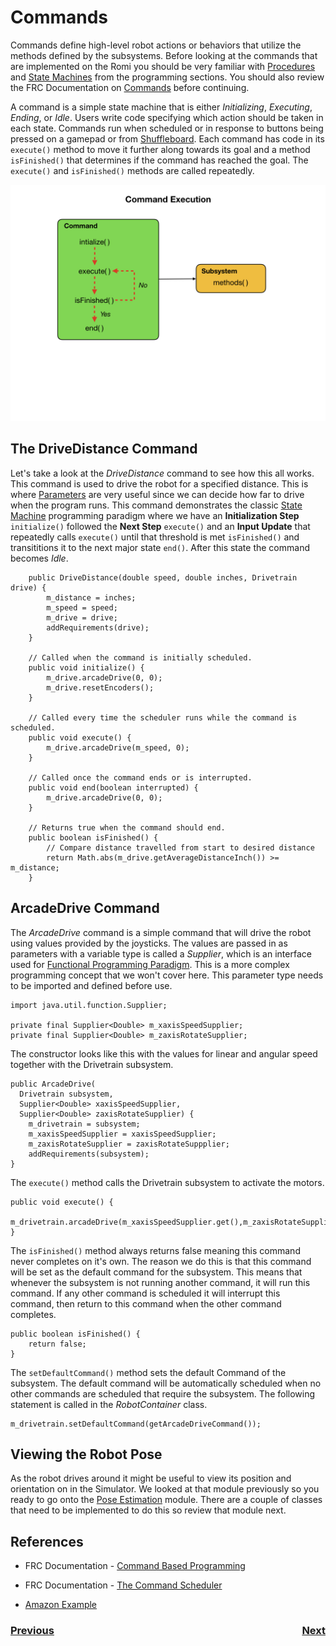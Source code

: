 # <a name="code"></a>Commands
Commands define high-level robot actions or behaviors that utilize the methods defined by the subsystems. Before looking at the commands that are implemented on the Romi you should be very familiar with [Procedures](../Programming/procedures) and [State Machines](../Programming/stateMachines) from the programming sections.  You should also review the FRC Documentation on [Commands](https://docs.wpilib.org/en/latest/docs/software/commandbased/commands.html) before continuing.

A command is a simple state machine that is either *Initializing*, *Executing*, *Ending*, or *Idle*. Users write code specifying which action should be taken in each state.  Commands run when scheduled or in response to buttons being pressed on a gamepad or from [Shuffleboard](../Tools/shuffleboard). Each command has code in its `execute()` method to move it further along towards its goal and a method `isFinished()` that determines if the command has reached the goal. The `execute()` and `isFinished()` methods are called repeatedly.

![Commands](../images/Romi/Romi.015.jpeg)

## The DriveDistance Command
Let's take a look at the *DriveDistance* command to see how this all works. This command is used to drive the robot for a specified distance.  This is where [Parameters](https://www.w3schools.com/java/java_methods_param.asp) are very useful since we can decide how far to drive when the program runs.  This command demonstrates the classic [State Machine](../Programming/stateMachines) programming paradigm where we have an **Initialization Step** `initialize()` followed the **Next Step** `execute()` and an **Input Update** that repeatedly calls `execute()` until that threshold is met `isFinished()` and transititions it to the next major state `end()`.  After this state the command becomes *Idle*.

        public DriveDistance(double speed, double inches, Drivetrain drive) {
            m_distance = inches;
            m_speed = speed;
            m_drive = drive;
            addRequirements(drive);
        }

        // Called when the command is initially scheduled.
        public void initialize() {
            m_drive.arcadeDrive(0, 0);
            m_drive.resetEncoders();
        }

        // Called every time the scheduler runs while the command is scheduled.
        public void execute() {
            m_drive.arcadeDrive(m_speed, 0);
        }

        // Called once the command ends or is interrupted.
        public void end(boolean interrupted) {
            m_drive.arcadeDrive(0, 0);
        }

        // Returns true when the command should end.
        public boolean isFinished() {
            // Compare distance travelled from start to desired distance
            return Math.abs(m_drive.getAverageDistanceInch()) >= m_distance;
        }


## ArcadeDrive Command
The *ArcadeDrive* command is a simple command that will drive the robot using  values provided by the joysticks. The values are passed in as parameters with a variable type is called a *Supplier*, which is an interface used for [Functional Programming Paradigm](https://en.wikipedia.org/wiki/Functional_programming).  This is a more complex programming concept that we won't cover here.  This parameter type needs to be imported and defined before use.

    import java.util.function.Supplier;

    private final Supplier<Double> m_xaxisSpeedSupplier;
    private final Supplier<Double> m_zaxisRotateSupplier;

The constructor looks like this with the values for linear and angular speed together with the Drivetrain subsystem.

    public ArcadeDrive(
      Drivetrain subsystem,
      Supplier<Double> xaxisSpeedSupplier,
      Supplier<Double> zaxisRotateSupplier) {
        m_drivetrain = subsystem;
        m_xaxisSpeedSupplier = xaxisSpeedSupplier;
        m_zaxisRotateSupplier = zaxisRotateSuppplier;
        addRequirements(subsystem);
    }

The `execute()` method calls the Drivetrain subsystem to activate the motors.

    public void execute() {
      m_drivetrain.arcadeDrive(m_xaxisSpeedSupplier.get(),m_zaxisRotateSupplier.get());
    }

The `isFinished()` method always returns false meaning this command never
completes on it's own. The reason we do this is that this command will be set as the default command for the subsystem. This means that whenever the subsystem is not running another command, it will run this command. If any other command is scheduled it will interrupt this command, then return to this command when the other command completes. 

    public boolean isFinished() {
        return false;
    }

The `setDefaultCommand()` method sets the default Command of the subsystem. The default command will be automatically scheduled when no other commands are scheduled that require the subsystem.  The following statement is called in the *RobotContainer* class.

    m_drivetrain.setDefaultCommand(getArcadeDriveCommand());


## Viewing the Robot Pose
As the robot drives around it might be useful to view its position and orientation on in the Simulator.  We looked at that module previously so you ready to go onto the [Pose Estimation](../Concepts/OptimalEstimation/odometry) module.  There are a couple of classes that need to be implemented to do this so review that module next.



## References

- FRC Documentation - [Command Based Programming](https://docs.wpilib.org/en/latest/docs/software/commandbased/index.html)

- FRC Documentation - [The Command Scheduler](https://docs.wpilib.org/en/latest/docs/software/commandbased/command-scheduler.html)

- [Amazon Example](https://s3.amazonaws.com/screensteps_live/exported/Wpilib/2078/2286/Command_based_programming.pdf?1478686718)

<h3><span style="float:left">
<a href="romiSubsystems">Previous</a></span>
<span style="float:right">
<a href="romiCommandGroups">Next</a></span></h3>